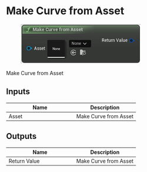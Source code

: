 # Make Curve from Asset

<div align="left" data-full-width="false">

<figure><img src="Make_Curve_from_Asset.png" alt=""><figcaption></figcaption></figure>

</div>

Make Curve from Asset

## Inputs

<table>
<thead><tr><th width="170">Name</th><th>Description</th></tr></thead>
<tbody>
<tr><td>Asset</td><td>Make Curve from Asset</td></tr>
</tbody>
</table>

## Outputs

<table>
<thead><tr><th width="170">Name</th><th>Description</th></tr></thead>
<tbody>
<tr><td>Return Value</td><td>Make Curve from Asset</td></tr>
</tbody>
</table>